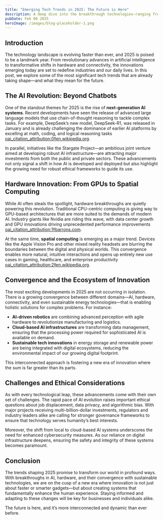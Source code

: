 ```yaml
---
title: "Emerging Tech Trends in 2025: The Future is Here"
description: A deep dive into the breakthrough technologies—ranging from next-generation AI to cutting-edge hardware—that are reshaping our world in 2025.
pubDate: Feb 06 2025
heroImage: /images/blog-placeholder-1.png
---
```


## Introduction

The technology landscape is evolving faster than ever, and 2025 is poised to be a landmark year. From revolutionary advances in artificial intelligence to transformative shifts in hardware and connectivity, the innovations emerging today are set to redefine industries and our daily lives. In this post, we explore some of the most significant tech trends that are already taking shape—and what they mean for the future.

## The AI Revolution: Beyond Chatbots

One of the standout themes for 2025 is the rise of **next-generation AI systems**. Recent developments have seen the release of advanced large language models that use chain-of-thought reasoning to tackle complex tasks. For example, DeepSeek’s new model, DeepSeek-R1, was released in January and is already challenging the dominance of earlier AI platforms by excelling at math, coding, and logical reasoning tasks  [oai_citation_attribution:0‡en.wikipedia.org](https://en.wikipedia.org/wiki/2025_in_artificial_intelligence).

In parallel, initiatives like the Stargate Project—an ambitious joint venture aimed at developing robust AI infrastructure—are attracting major investments from both the public and private sectors. These advancements not only signal a shift in how AI is developed and deployed but also highlight the growing need for robust ethical frameworks to guide its use.

## Hardware Innovation: From GPUs to Spatial Computing

While AI often steals the spotlight, hardware breakthroughs are quietly powering this revolution. Traditional CPU-centric computing is giving way to GPU-based architectures that are more suited to the demands of modern AI. Industry giants like Nvidia are riding this wave, with data center growth and GPU innovations driving unprecedented performance improvements  [oai_citation_attribution:1‡barrons.com](https://www.barrons.com/articles/nvidia-stock-price-2025-chips-outlook-8369e596).

At the same time, **spatial computing** is emerging as a major trend. Devices like the Apple Vision Pro and other mixed reality headsets are blurring the boundaries between the digital and physical worlds. This convergence enables more natural, intuitive interactions and opens up entirely new use cases in gaming, healthcare, and enterprise productivity  [oai_citation_attribution:2‡en.wikipedia.org](https://en.wikipedia.org/wiki/2020s).

## Convergence and the Ecosystem of Innovation

The most exciting developments in 2025 are not occurring in isolation. There is a growing convergence between different domains—AI, hardware, connectivity, and even sustainable energy technologies—that is enabling holistic solutions for complex problems. For instance:

- **AI-driven robotics** are combining advanced perception with agile hardware to revolutionize manufacturing and logistics.
- **Cloud-based AI infrastructures** are transforming data management, ensuring that the processing power required for sophisticated AI is available on demand.
- **Sustainable tech innovations** in energy storage and renewable power are being integrated with digital ecosystems, reducing the environmental impact of our growing digital footprint.

This interconnected approach is fostering a new era of innovation where the sum is far greater than its parts.

## Challenges and Ethical Considerations

As with every technological leap, these advancements come with their own set of challenges. The rapid pace of AI evolution raises important ethical questions about job displacement, data privacy, and algorithmic bias. With major projects receiving multi-billion-dollar investments, regulators and industry leaders alike are calling for stronger governance frameworks to ensure that technology serves humanity’s best interests.

Moreover, the shift from local to cloud-based AI systems underscores the need for enhanced cybersecurity measures. As our reliance on digital infrastructure deepens, ensuring the safety and integrity of these systems becomes paramount.

## Conclusion

The trends shaping 2025 promise to transform our world in profound ways. With breakthroughs in AI, hardware, and their convergence with sustainable technologies, we are on the cusp of a new era where innovation is not just about faster or smarter gadgets—but about creating systems that fundamentally enhance the human experience. Staying informed and adapting to these changes will be key for businesses and individuals alike.

The future is here, and it’s more interconnected and dynamic than ever before.